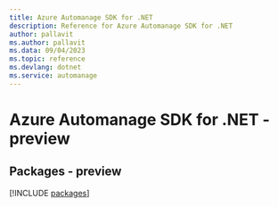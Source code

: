```yaml
---
title: Azure Automanage SDK for .NET
description: Reference for Azure Automanage SDK for .NET
author: pallavit
ms.author: pallavit
ms.data: 09/04/2023
ms.topic: reference
ms.devlang: dotnet
ms.service: automanage
---
```

# Azure Automanage SDK for .NET - preview
## Packages - preview
[!INCLUDE [packages](automanage-index.md)]